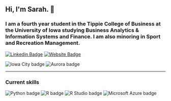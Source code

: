 ## Hi, I'm Sarah. :wave:

### I am a fourth year student in the Tippie College of Business at the University of Iowa studying Business Analytics & Information Systems and Finance. I am also minoring in Sport and Recreation Management. 


[![Linkedin Badge](https://img.shields.io/badge/-LinkedIn-0e76a8?style=flat-square&logo=Linkedin&logoColor=white)](https://linkedin.com/in/sarah-k-phillips) [![Website Badge](https://img.shields.io/badge/Website-3b5998?style=flat-square&logo=google-chrome&logoColor=white)](https://sarahphillips.me/) 

![Iowa City badge](https://img.shields.io/static/v1?message=IA&logo=google-maps&labelColor=ffcd00&color=000000&logoColor=black&label=Iowa%20City&style=for-the-badge)
![Aurora badge](https://img.shields.io/static/v1?message=IL&logo=google-maps&labelColor=48aaad&color=000000&logoColor=black&label=Chicago&style=for-the-badge)

---  

### Current skills
![Python badge](https://img.shields.io/static/v1?message=Python&logo=R&labelColor=3776AB&color=3776AB&logoColor=white&label=%20&style=for-the-badge) ![R badge](https://img.shields.io/static/v1?message=R%20Programming&logo=R&labelColor=276DC3&color=276DC3&logoColor=white&label=%20&style=for-the-badge) ![R Studio badge](https://img.shields.io/static/v1?message=R%20Studio&logo=RStudio&labelColor=75AADB&color=75AADB&logoColor=white&label=%20&style=for-the-badge) ![Microsoft Azure badge](https://img.shields.io/static/v1?message=Azure&logo=Microsoft%20Azure&labelColor=0078D4&color=0078D4&logoColor=white&label=%20&style=for-the-badge) 

